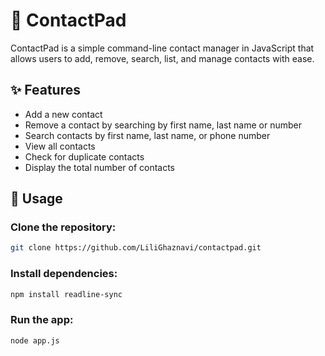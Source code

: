 # 📇 ContactPad
 ContactPad is a simple command-line contact manager in JavaScript that allows users to add, remove, search, list, and manage contacts with ease.

 ## ✨ Features

- Add a new contact
- Remove a contact by searching by first name, last name or number
- Search contacts by first name, last name, or phone number
- View all contacts
- Check for duplicate contacts
- Display the total number of contacts

## 🚀 Usage

### Clone the repository:
```bash
git clone https://github.com/LiliGhaznavi/contactpad.git
```

### Install dependencies:
```bash
npm install readline-sync
```

### Run the app:
```bash
node app.js
```
